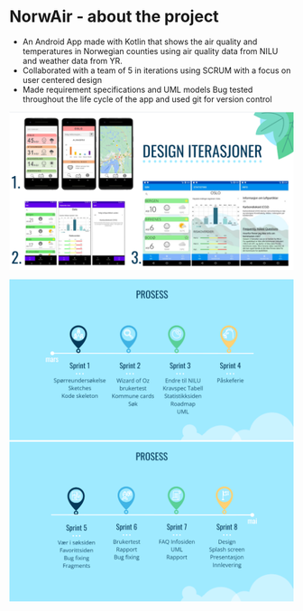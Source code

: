 # NorwAir - about the project
- An Android App made with Kotlin that shows the air quality and temperatures in Norwegian counties using air quality data from NILU and weather data from YR.
- Collaborated with a team of 5 in iterations using SCRUM with a focus on user centered design 
- Made requirement specifications and UML models Bug tested throughout the life cycle of the app and used git for version control

![](https://raw.githubusercontent.com/SiriSollerud/Air_Quality_App/master/design_iterasjoner.png)

![](https://raw.githubusercontent.com/SiriSollerud/Air_Quality_App/master/prosess_1.png)
![](https://raw.githubusercontent.com/SiriSollerud/Air_Quality_App/master/prosess_2.png)
